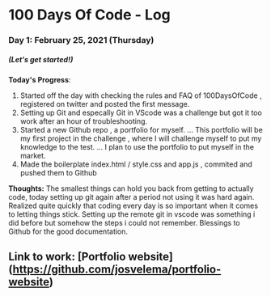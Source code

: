 # 100 Days Of Code - Log

### Day 1: February 25, 2021 (Thursday)
##### (Let's get started!)

**Today's Progress**: 
1. Started off the day with checking the rules and FAQ of 100DaysOfCode , registered on twitter and posted the first message.
2. Setting up Git and especally Git in VScode was a challenge but got it too work after an hour of troubleshooting.
3. Started a new Github repo , a portfolio for myself.
... This portfolio will be my first project in the challenge , where I will challenge myself to put my knowledge to the test.
... I plan to use the portfolio to put myself in the market.
4. Made the boilerplate index.html / style.css and app.js , commited and pushed them to Github

**Thoughts:** 
The smallest things can hold you back from getting to actually code, today setting up git again after a period not using it was hard again.
Realized quite quickly that coding every day is so important when it comes to letting things stick. 
Setting up the remote git in vscode was something i did before but somehow the steps i could not remember. Blessings to Github for the good 
documentation.

**Link to work:** [Portfolio website] (https://github.com/josvelema/portfolio-website)
---
<!-- 
### Day 1: February 25, 2021 (Thursday)
##### (Let's get started!)

**Today's Progress**: 
1. Started off the day with checking the rules and FAQ of 100DaysOfCode , registered on twitter and posted the first message.
2. Setting up Git and especally Git in VScode was a challenge but got it too work after an hour of troubleshooting.
3. Started a new Github repo , a portfolio for myself.
... This portfolio will be my first project in the challenge , where I will challenge myself to put my knowledge to the test.
... I plan to use the portfolio to put myself in the market.
4. Made the boilerplate index.html / style.css and app.js , commited and pushed them to Github

**Thoughts:** 
The smallest things can hold you back from getting to actually code, today setting up git again after a period not using it was quite hard.
Realized quickly that coding every day is so important when it comes to letting things stick. Practice does make perfect.
Setting up the remote git in vscode was something i did before but somehow the steps i could not remember. Blessings to Github for the good 
documentation.

**Link to work:** [Portfolio website] (https://github.com/josvelema/portfolio-website) -->
